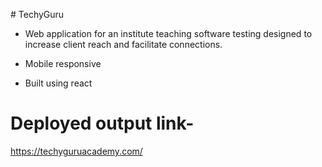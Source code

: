 #   T e c h y G u r u 

- Web application for an institute teaching software testing designed to increase client reach and facilitate connections. 

- Mobile responsive 

- Built using react
  

# Deployed output link-

 https://techyguruacademy.com/


